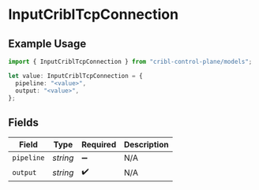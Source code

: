 # InputCriblTcpConnection

## Example Usage

```typescript
import { InputCriblTcpConnection } from "cribl-control-plane/models";

let value: InputCriblTcpConnection = {
  pipeline: "<value>",
  output: "<value>",
};
```

## Fields

| Field              | Type               | Required           | Description        |
| ------------------ | ------------------ | ------------------ | ------------------ |
| `pipeline`         | *string*           | :heavy_minus_sign: | N/A                |
| `output`           | *string*           | :heavy_check_mark: | N/A                |